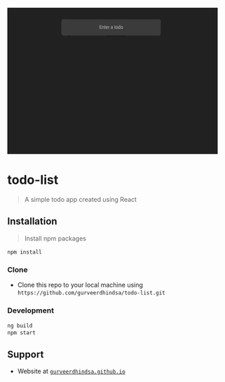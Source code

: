 ![](screenshots/todo.gif)

# todo-list

> A simple todo app created using React

##  Installation
> Install npm packages
```
npm install
```

### Clone
- Clone this repo to your local machine using `https://github.com/gurveerdhindsa/todo-list.git`

### Development
```
ng build
npm start
```

##  Support
- Website at <a href="https://gurveerdhindsa.github.io/portfolio/" target="_blank">`gurveerdhindsa.github.io`</a>
